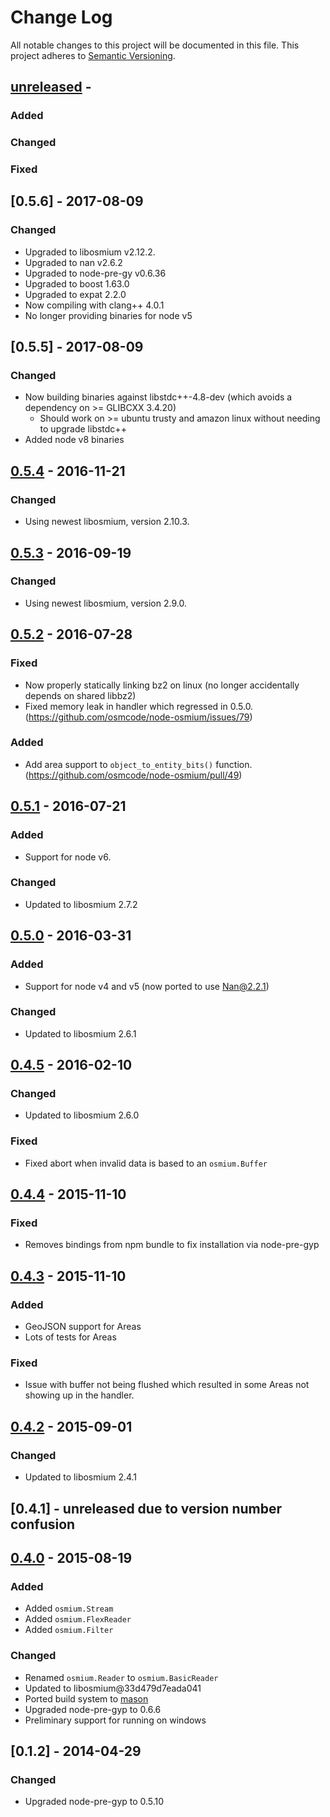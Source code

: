 
# Change Log

All notable changes to this project will be documented in this file.
This project adheres to [Semantic Versioning](http://semver.org/).

## [unreleased] -

### Added

### Changed

### Fixed

## [0.5.6] - 2017-08-09

### Changed

- Upgraded to libosmium v2.12.2.
- Upgraded to nan v2.6.2
- Upgraded to node-pre-gy v0.6.36
- Upgraded to boost 1.63.0
- Upgraded to expat 2.2.0
- Now compiling with clang++ 4.0.1
- No longer providing binaries for node v5

## [0.5.5] - 2017-08-09

### Changed

- Now building binaries against libstdc++-4.8-dev (which avoids a dependency on >= GLIBCXX 3.4.20)
    - Should work on >= ubuntu trusty  and amazon linux without needing to upgrade libstdc++
- Added node v8 binaries

## [0.5.4] - 2016-11-21

### Changed

- Using newest libosmium, version 2.10.3.


## [0.5.3] - 2016-09-19

### Changed

- Using newest libosmium, version 2.9.0.


## [0.5.2] - 2016-07-28

### Fixed

- Now properly statically linking bz2 on linux (no longer accidentally depends
  on shared libbz2)
- Fixed memory leak in handler which regressed in 0.5.0.
  (https://github.com/osmcode/node-osmium/issues/79)

### Added

- Add area support to `object_to_entity_bits()` function.
  (https://github.com/osmcode/node-osmium/pull/49)


## [0.5.1] - 2016-07-21

### Added

- Support for node v6.

### Changed

- Updated to libosmium 2.7.2


## [0.5.0] - 2016-03-31

### Added

- Support for node v4 and v5 (now ported to use Nan@2.2.1)

### Changed

- Updated to libosmium 2.6.1


## [0.4.5] - 2016-02-10

### Changed

- Updated to libosmium 2.6.0

### Fixed

- Fixed abort when invalid data is based to an `osmium.Buffer`

## [0.4.4] - 2015-11-10

### Fixed

- Removes bindings from npm bundle to fix installation via node-pre-gyp


## [0.4.3] - 2015-11-10

### Added

- GeoJSON support for Areas
- Lots of tests for Areas

### Fixed

- Issue with buffer not being flushed which resulted in some Areas
  not showing up in the handler.


## [0.4.2] - 2015-09-01

### Changed

- Updated to libosmium 2.4.1


## [0.4.1] - unreleased due to version number confusion

## [0.4.0] - 2015-08-19

### Added

- Added `osmium.Stream`
- Added `osmium.FlexReader`
- Added `osmium.Filter`

### Changed

- Renamed `osmium.Reader` to `osmium.BasicReader`
- Updated to libosmium@33d479d7eada041
- Ported build system to [mason](https://github.com/mapbox/mason)
- Upgraded node-pre-gyp to 0.6.6
- Preliminary support for running on windows


## [0.1.2] - 2014-04-29

### Changed

- Upgraded node-pre-gyp to 0.5.10

[unreleased]: https://github.com/osmcode/libosmium/compare/v0.5.4...HEAD
[0.5.4]: https://github.com/osmcode/libosmium/compare/v0.5.3...v0.5.4
[0.5.3]: https://github.com/osmcode/libosmium/compare/v0.5.2...v0.5.3
[0.5.2]: https://github.com/osmcode/libosmium/compare/v0.5.1...v0.5.2
[0.5.1]: https://github.com/osmcode/libosmium/compare/v0.5.0...v0.5.1
[0.5.0]: https://github.com/osmcode/libosmium/compare/v0.4.5...v0.5.0
[0.4.5]: https://github.com/osmcode/libosmium/compare/v0.4.4...v0.4.5
[0.4.4]: https://github.com/osmcode/libosmium/compare/v0.4.3...v0.4.4
[0.4.3]: https://github.com/osmcode/libosmium/compare/v0.4.2...v0.4.3
[0.4.2]: https://github.com/osmcode/libosmium/compare/v0.4.0...v0.4.2
[0.4.0]: https://github.com/osmcode/libosmium/compare/v0.1.2...v0.4.0

